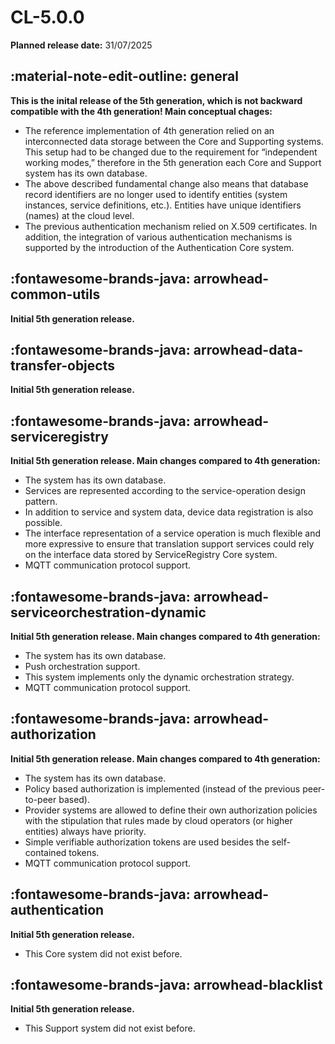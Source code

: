 # CL-5.0.0

**Planned release date:** 31/07/2025

## :material-note-edit-outline: general

**This is the inital release of the 5th generation, which is not backward compatible with the 4th generation! Main conceptual chages:**

- The reference implementation of 4th generation relied on an interconnected data storage between the Core and Supporting systems. This setup had to be changed due to the requirement for “independent working modes,” therefore in the 5th generation each Core and Support system has its own database.
- The above described fundamental change also means that database record identifiers are no longer used to identify entities (system instances, service definitions, etc.). Entities have unique identifiers (names) at the cloud level.
- The previous authentication mechanism relied on X.509 certificates. In addition, the integration of various authentication mechanisms is supported by the introduction of the Authentication Core system. 

## :fontawesome-brands-java: arrowhead-common-utils

**Initial 5th generation release.**

## :fontawesome-brands-java: arrowhead-data-transfer-objects

**Initial 5th generation release.**

## :fontawesome-brands-java: arrowhead-serviceregistry

**Initial 5th generation release. Main changes compared to 4th generation:**

- The system has its own database.
- Services are represented according to the service-operation design pattern.
- In addition to service and system data, device data registration is also possible.
- The interface representation of a service operation is much flexible and more expressive to ensure that translation support services could rely on the interface data stored by ServiceRegistry Core system.
- MQTT communication protocol support.

## :fontawesome-brands-java: arrowhead-serviceorchestration-dynamic

**Initial 5th generation release. Main changes compared to 4th generation:**

- The system has its own database.
- Push orchestration support.
- This system implements only the dynamic orchestration strategy.
- MQTT communication protocol support.

## :fontawesome-brands-java: arrowhead-authorization

**Initial 5th generation release. Main changes compared to 4th generation:**

- The system has its own database.
- Policy based authorization is implemented (instead of the previous peer-to-peer based).
- Provider systems are allowed to define their own authorization policies with the stipulation that rules made by cloud operators (or higher entities) always have priority.
- Simple verifiable authorization tokens are used besides the self-contained tokens.
- MQTT communication protocol support.

## :fontawesome-brands-java: arrowhead-authentication

**Initial 5th generation release.**

- This Core system did not exist before.

## :fontawesome-brands-java: arrowhead-blacklist

**Initial 5th generation release.**

- This Support system did not exist before.